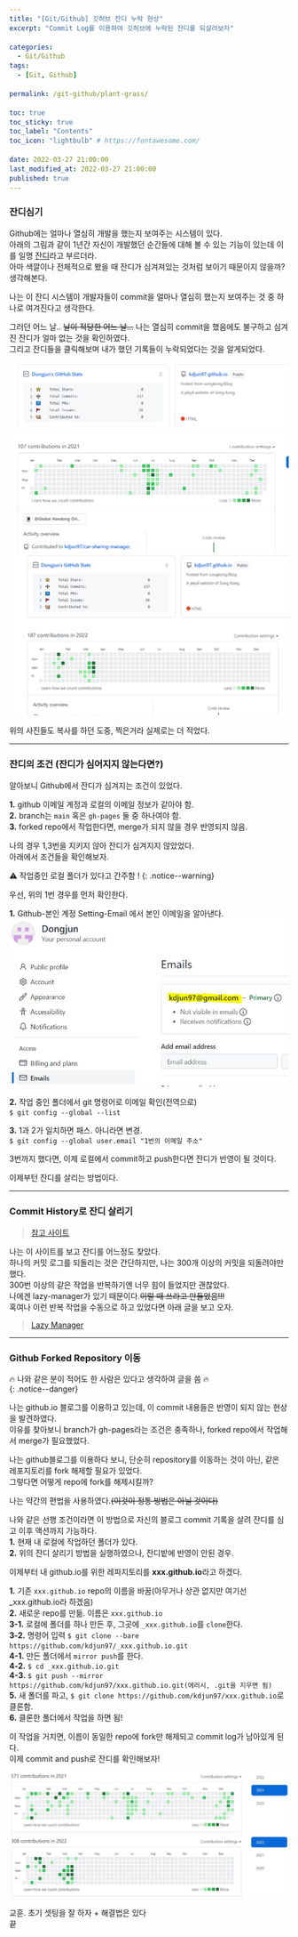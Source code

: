 ```yaml
---
title: "[Git/Github] 깃허브 잔디 누락 현상"
excerpt: "Commit Log를 이용하여 깃허브에 누락된 잔디를 되살려보자"

categories:
  - Git/Github
tags:
  - [Git, Github]

permalink: /git-github/plant-grass/

toc: true
toc_sticky: true
toc_label: "Contents"
toc_icon: "lightbulb" # https://fontawesome.com/
 
date: 2022-03-27 21:00:00
last_modified_at: 2022-03-27 21:00:00
published: true
---
```


### 잔디심기

Github에는 얼마나 열심히 개발을 했는지 보여주는 시스템이 있다.  
아래의 그림과 같이 1년간 자신이 개발했던 순간들에 대해 볼 수 있는 기능이 있는데 이를 일명 <u>잔디</u>라고 부르더라.  
아마 색깔이나 전체적으로 봤을 때 잔디가 심겨져있는 것처럼 보이기 때문이지 않을까? 생각해본다.  

나는 이 잔디 시스템이 개발자들이 commit을 얼마나 열심히 했는지 보여주는 것 중 하나로 여겨진다고 생각한다.  

그러던 어느 날.. ~~날이 적당한 어느 날...~~ 나는 열심히 commit을 했음에도 불구하고 심겨진 잔디가 얼마 없는 것을 확인하였다.  
그리고 잔디들을 클릭해보며 내가 했던 기록들이 누락되었다는 것을 알게되었다.  

![적용하기 전1](/assets/images/post_img/plant-grass/before_2021.png)  
![적용하기 전2](/assets/images/post_img/plant-grass/before_2022.png)  

위의 사진들도 복사를 하던 도중, 찍은거라 실제로는 더 적었다.  

---

### 잔디의 조건 (잔디가 심어지지 않는다면?)

알아보니 Github에서 잔디가 심겨지는 조건이 있었다.  

**1.** github 이메일 계정과 로컬의 이메일 정보가 같아야 함.  
**2.** branch는 `main` 혹은 `gh-pages` 둘 중 하나여야 함.  
**3.** forked repo에서 작업한다면, merge가 되지 않을 경우 반영되지 않음.  

나의 경우 1,3번을 지키지 않아 잔디가 심겨지지 않았었다.  
아래에서 조건들을 확인해보자.  

⚠️ 작업중인 로컬 폴더가 있다고 간주함 !
{: .notice--warning}  

우선, 위의 1번 경우를 먼저 확인한다.  

**1.** Github-본인 계정 Setting-Email 에서 본인 이메일을 알아낸다.  
![이메일 확인](/assets/images/post_img/plant-grass/email.JPG)  

**2.** 작업 중인 폴더에서 git 명령어로 이메일 확인(전역으로)  
`$ git config --global --list`  

**3.** 1과 2가 일치하면 패스. 아니라면 변경.  
`$ git config --global user.email "1번의 이메일 주소"`  

3번까지 했다면, 이제 로컬에서 commit하고 push한다면 잔디가 반영이 될 것이다.  

이제부턴 잔디를 살리는 방법이다.  

---

### Commit History로 잔디 살리기

> [참고 사이트](https://wellbell.tistory.com/43)  

나는 이 사이트를 보고 잔디를 어느정도 찾았다.  
하나의 커밋 로그를 되돌리는 것은 간단하지만, 나는 300개 이상의 커밋을 되돌려야만 했다.  
300번 이상의 같은 작업을 반복하기엔 너무 힘이 들었지만 괜찮았다.  
나에겐 lazy-manager가 있기 때문이다.~~이럴 때 쓰라고 만들었음!!!~~  
혹여나 이런 반복 작업을 수동으로 하고 있었다면 아래 글을 보고 오자.  

> [Lazy Manager](https://kdjun97.github.io/automation-solution/lazy-manager3/)  

---

### Github Forked Repository 이동

🔥 나와 같은 분이 적어도 한 사람은 있다고 생각하여 글을 씀 🔥  
{: .notice--danger}  

나는 github.io 블로그를 이용하고 있는데, 이 commit 내용들은 반영이 되지 않는 현상을 발견하였다.  
이유를 찾아보니 branch가 gh-pages라는 조건은 충족하나, forked repo에서 작업해서 merge가 필요했었다.  

나는 github블로그를 이용하다 보니, 단순히 repository를 이동하는 것이 아닌, 같은 레포지토리를 fork 해제할 필요가 있었다.  
그렇다면 어떻게 repo에 fork를 해제시킬까?  

나는 약간의 편법을 사용하였다.~~(이것이 정통 방법은 아닐 것이다)~~   

나와 같은 선행 조건이라면 이 방법으로 자신의 블로그 commit 기록을 살려 잔디를 심고 이후 액션까지 가능하다.  
**1.** 현재 내 로컬에 작업하던 폴더가 있다.  
**2.** 위의 잔디 살리기 방법을 실행하였으나, 잔디밭에 반영이 안된 경우.  

이제부터 내 github.io를 위한 레파지토리를 **xxx.github.io**라고 하겠다.  

**1.** 기존 `xxx.github.io` repo의 이름을 바꿈(아무거나 상관 없지만 여기선 _xxx.github.io라 하겠음)  
**2.** 새로운 repo를 만듦. 이름은 `xxx.github.io`  
**3-1.** 로컬에 폴더를 하나 만든 후, 그곳에 `_xxx.github.io`를 `clone`한다.  
**3-2.** 명령어 입력 `$ git clone --bare https://github.com/kdjun97/_xxx.github.io.git`   
**4-1.** 만든 폴더에서 `mirror push`를 한다.  
**4-2.** `$ cd _xxx.github.io.git`  
**4-3.** `$ git push --mirror https://github.com/kdjun97/xxx.github.io.git(에러시, .git을 지우면 됨)`  
**5.** 새 폴더를 파고, `$ git clone https://github.com/kdjun97/xxx.github.io`로 클론함.  
**6.** 클론한 폴더에서 작업을 하면 됨!  

이 작업을 거치면, 이름이 동일한 repo에 fork만 해제되고 commit log가 남아있게 된다.  
이제 commit and push로 잔디를 확인해보자!  

![수정 후 2021년 커밋](/assets/images/post_img/plant-grass/after_2021.JPG)  
![수정 후 2022년 커밋](/assets/images/post_img/plant-grass/after_2022.JPG)  

교훈. 초기 셋팅을 잘 하자 + 해결법은 있다  
끝  